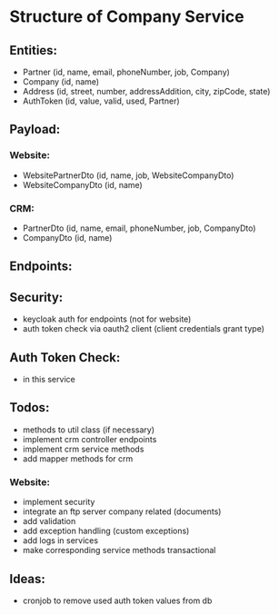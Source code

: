 # Structure of Company Service

## Entities:
- Partner (id, name, email, phoneNumber, job, Company)
- Company (id, name)
- Address (id, street, number, addressAddition, city, zipCode, state)
- AuthToken (id, value, valid, used, Partner)

## Payload:
### Website:
- WebsitePartnerDto (id, name, job, WebsiteCompanyDto)
- WebsiteCompanyDto (id, name)
### CRM:
- PartnerDto (id, name, email, phoneNumber, job, CompanyDto)
- CompanyDto (id, name)

## Endpoints:

## Security:
- keycloak auth for endpoints (not for website)
- auth token check via oauth2 client (client credentials grant type)

## Auth Token Check:
- in this service

## Todos:
- methods to util class (if necessary)
- implement crm controller endpoints
- implement crm service methods
- add mapper methods for crm
### Website:
- implement security
- integrate an ftp server company related (documents)
- add validation
- add exception handling (custom exceptions)
- add logs in services
- make corresponding service methods transactional

## Ideas:
- cronjob to remove used auth token values from db
